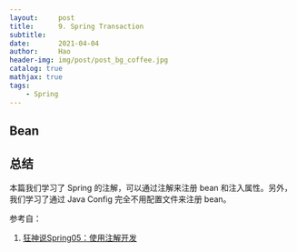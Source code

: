 ```yaml
---
layout:     post
title:      9. Spring Transaction
subtitle:   
date:       2021-04-04
author:     Hao
header-img: img/post/post_bg_coffee.jpg
catalog: true
mathjax: true
tags:
    - Spring
---
```



## Bean


## 总结

本篇我们学习了 Spring 的注解，可以通过注解来注册 bean 和注入属性。另外，我们学习了通过 Java Config 完全不用配置文件来注册 bean。

参考自：
1. [狂神说Spring05：使用注解开发](https://mp.weixin.qq.com/s/dCeQwaQ-A97FiUxs7INlHw)
